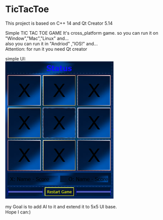 # TicTacToe 
This project is based on C++ 14 and Qt Creator 5.14

Simple TIC TAC TOE GAME
It's cross_platform game. so you can run it on "Window","Mac","Linux" and...<br/>
also you can run it in "Andriod" ,"IOS!" and...<br/>
Attention: for run it you need Qt creator 

simple UI:<br/>
![alt text](https://github.com/Pooria0098/TicTacToe/blob/master/Capture.PNG)


my Goal is to add AI to it and extend it to 5x5 UI base.<br/>
Hope I can:)

